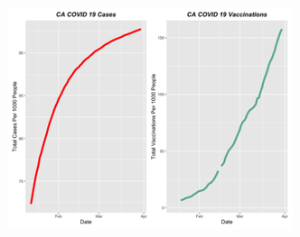 ![alt text](https://github.com/johnrcarty/covid_analysis/blob/master/casesAndVaccinations.png?raw=true)